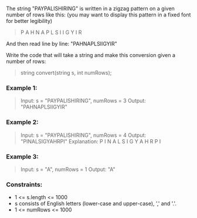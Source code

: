 The string "PAYPALISHIRING" is written in a zigzag pattern on a given number of rows like this: (you may want to display this pattern in a fixed font for better legibility)

> P A H N
> A P L S I I G
> Y I R

And then read line by line: "PAHNAPLSIIGYIR"

Write the code that will take a string and make this conversion given a number of rows:

> string convert(string s, int numRows);

### Example 1:

> Input: s = "PAYPALISHIRING", numRows = 3
> Output: "PAHNAPLSIIGYIR"

### Example 2:

> Input: s = "PAYPALISHIRING", numRows = 4
> Output: "PINALSIGYAHRPI"
> Explanation:
> P I N
> A L S I G
> Y A H R
> P I

### Example 3:

> Input: s = "A", numRows = 1
> Output: "A"

### Constraints:

- 1 <= s.length <= 1000
- s consists of English letters (lower-case and upper-case), ',' and '.'.
- 1 <= numRows <= 1000
